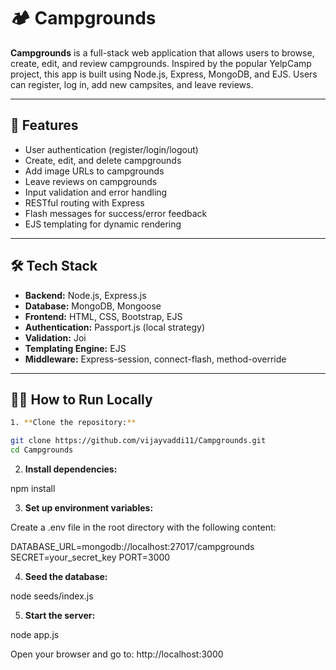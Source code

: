 # 🏕️ Campgrounds

**Campgrounds** is a full-stack web application that allows users to browse, create, edit, and review campgrounds. Inspired by the popular YelpCamp project, this app is built using Node.js, Express, MongoDB, and EJS. Users can register, log in, add new campsites, and leave reviews.

---

## 🚀 Features 

- User authentication (register/login/logout)
- Create, edit, and delete campgrounds
- Add image URLs to campgrounds
- Leave reviews on campgrounds
- Input validation and error handling
- RESTful routing with Express
- Flash messages for success/error feedback
- EJS templating for dynamic rendering

---

## 🛠️ Tech Stack

- **Backend:** Node.js, Express.js
- **Database:** MongoDB, Mongoose
- **Frontend:** HTML, CSS, Bootstrap, EJS
- **Authentication:** Passport.js (local strategy)
- **Validation:** Joi
- **Templating Engine:** EJS
- **Middleware:** Express-session, connect-flash, method-override


---

## 🧑‍💻 How to Run Locally


```bash
1. **Clone the repository:**

git clone https://github.com/vijayvaddi11/Campgrounds.git
cd Campgrounds

```


2. **Install dependencies:**

npm install

3. **Set up environment variables:**

Create a .env file in the root directory with the following content:

DATABASE_URL=mongodb://localhost:27017/campgrounds
SECRET=your_secret_key
PORT=3000


4. **Seed the database:**

node seeds/index.js


5. **Start the server:**

node app.js

Open your browser and go to: http://localhost:3000
